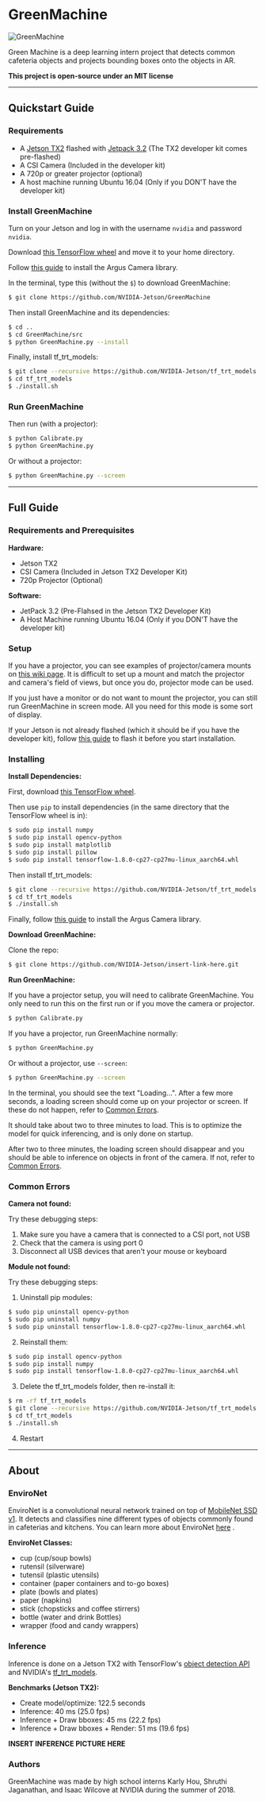 # GreenMachine

![GreenMachine](greenmachinelogo.png)

Green Machine is a deep learning intern project that detects common cafeteria objects and projects bounding boxes onto the objects in AR.

**This project is open-source under an MIT license**

---

## Quickstart Guide

### Requirements

* A [Jetson TX2](https://developer.nvidia.com/embedded/buy/jetson-tx2) flashed with [Jetpack 3.2](https://developer.nvidia.com/embedded/dlc/jetpack-l4t-3_2_1) (The TX2 developer kit comes pre-flashed)
* A CSI Camera (Included in the developer kit)
* A 720p or greater projector (optional)
* A host machine running Ubuntu 16.04 (Only if you DON'T have the developer kit)

### Install GreenMachine

Turn on your Jetson and log in with the username `nvidia` and password `nvidia`.

Download [this TensorFlow wheel](https://nvidia.app.box.com/v/TF180-Py27-wTRT) and move it to your home directory.

Follow [this guide](https://github.com/NVIDIA-Jetson/argus_camera#setup) to install the Argus Camera library.

In the terminal, type this (without the `$`) to download GreenMachine: 

```bash
$ git clone https://github.com/NVIDIA-Jetson/GreenMachine
```

Then install GreenMachine and its dependencies:

```bash
$ cd ..
$ cd GreenMachine/src
$ python GreenMachine.py --install
```

Finally, install tf_trt_models:

```bash
$ git clone --recursive https://github.com/NVIDIA-Jetson/tf_trt_models.git
$ cd tf_trt_models
$ ./install.sh
```

### Run GreenMachine

Then run (with a projector):

```bash
$ python Calibrate.py
$ python GreenMachine.py
```

Or without a projector:

```bash
$ python GreenMachine.py --screen
```

---

## Full Guide

### Requirements and Prerequisites

**Hardware:**

* Jetson TX2
* CSI Camera (Included in Jetson TX2 Developer Kit)
* 720p Projector (Optional)

**Software:**

* JetPack 3.2 (Pre-Flahsed in the Jetson TX2 Developer Kit)
* A Host Machine running Ubuntu 16.04 (Only if you DON'T have the developer kit)

### Setup

If you have a projector, you can see examples of projector/camera mounts on [this wiki page](https://github.com/wiki_link). It is difficult to set up a mount and match the projector and camera's field of views, but once you do, projector mode can be used.

If you just have a monitor or do not want to mount the projector, you can still run GreenMachine in screen mode. All you need for this mode is some sort of display.

If your Jetson is not already flashed (which it should be if you have the developer kit), follow [this guide](https://developer.download.nvidia.com/embedded/L4T/r27_Release_v1.0/BSP/l4t_quick_start_guide.txt?dmNEgaGVAc9lf3H4Zpt9Hgi42fvHQKaiiFg-JA2U0f8ZjHighQ-kr1B5TldAn1Ag88i12pHldQl0UjfzqQJvKO2ISDfm2PcVSgm9-DqbTjx2fUlFVeEONp0muUW2Y4edRduB2stirRPBYJFWhSpzWkp5VnOIXQwA0QY) to flash it before you start installation.

### Installing

**Install Dependencies:**

First, download [this TensorFlow wheel](https://nvidia.app.box.com/v/TF180-Py27-wTRT).

Then use `pip` to install dependencies (in the same directory that the TensorFlow wheel is in):

```bash
$ sudo pip install numpy
$ sudo pip install opencv-python
$ sudo pip install matplotlib
$ sudo pip install pillow
$ sudo pip install tensorflow-1.8.0-cp27-cp27mu-linux_aarch64.whl
```

Then install tf_trt_models:

```bash
$ git clone --recursive https://github.com/NVIDIA-Jetson/tf_trt_models.git
$ cd tf_trt_models
$ ./install.sh
```

Finally, follow [this guide](https://github.com/NVIDIA-Jetson/argus_camera#setup) to install the Argus Camera library.

**Download GreenMachine:**

Clone the repo:

```bash
$ git clone https://github.com/NVIDIA-Jetson/insert-link-here.git
```

**Run GreenMachine:**

If you have a projector setup, you will need to calibrate GreenMachine. You only need to run this on the first run or if you move the camera or projector.

```bash
$ python Calibrate.py
```

If you have a projector, run GreenMachine normally:

```bash
$ python GreenMachine.py
```

Or without a projector, use `--screen`:

```bash
$ python GreenMachine.py --screen
```

In the terminal, you should see the text "Loading...". After a few more seconds, a loading screen should come up on your projector or screen. If these do not happen, refer to [Common Errors](#Common%20Errors).

It should take about two to three minutes to load. This is to optimize the model for quick inferencing, and is only done on startup.

After two to three minutes, the loading screen should disappear and you should be able to inference on objects in front of the camera. If not, refer to [Common Errors](#Common%20Errors).

### Common Errors

**Camera not found:**

Try these debugging steps:

1. Make sure you have a camera that is connected to a CSI port, not USB
2. Check that the camera is using port 0
3. Disconnect all USB devices that aren't your mouse or keyboard

**Module not found:**

Try these debugging steps:

1. Uninstall pip modules:

```bash
$ sudo pip uninstall opencv-python
$ sudo pip uninstall numpy
$ sudo pip uninstall tensorflow-1.8.0-cp27-cp27mu-linux_aarch64.whl
```

2. Reinstall them:

```bash
$ sudo pip install opencv-python
$ sudo pip install numpy
$ sudo pip install tensorflow-1.8.0-cp27-cp27mu-linux_aarch64.whl
```

3. Delete the tf_trt_models folder, then re-install it:

```bash
$ rm -rf tf_trt_models
$ git clone --recursive https://github.com/NVIDIA-Jetson/tf_trt_models.git
$ cd tf_trt_models
$ ./install.sh
```

4. Restart

---

## About

### EnviroNet

EnviroNet is a convolutional neural network trained on top of [MobileNet SSD v1](https://github.com/tensorflow/models/blob/master/research/object_detection/g3doc/detection_model_zoo.md). It detects and classifies nine different types of objects commonly found in cafeterias and kitchens. You can learn more about EnviroNet [here](link_to_wiki) .

**EnviroNet Classes:**

* cup (cup/soup bowls)
* rutensil (silverware)
* tutensil (plastic utensils)
* container (paper containers and to-go boxes)
* plate (bowls and plates)
* paper (napkins)
* stick (chopsticks and coffee stirrers)
* bottle (water and drink Bottles)
* wrapper (food and candy wrappers)

### Inference

Inference is done on a Jetson TX2 with TensorFlow's [object detection API](https://github.com/tensorflow/models/tree/master/research/object_detection) and NVIDIA's [tf_trt_models](https://github.com/NVIDIA-Jetson/tf_trt_models).

**Benchmarks (Jetson TX2):**

* Create model/optimize: 122.5 seconds
* Inference: 40 ms (25.0 fps)
* Inference + Draw bboxes: 45 ms (22.2 fps)
* Inference + Draw bboxes + Render: 51 ms (19.6 fps)

**INSERT INFERENCE PICTURE HERE**

### Authors

GreenMachine was made by high school interns Karly Hou, Shruthi Jaganathan, and Isaac Wilcove at NVIDIA during the summer of 2018.
